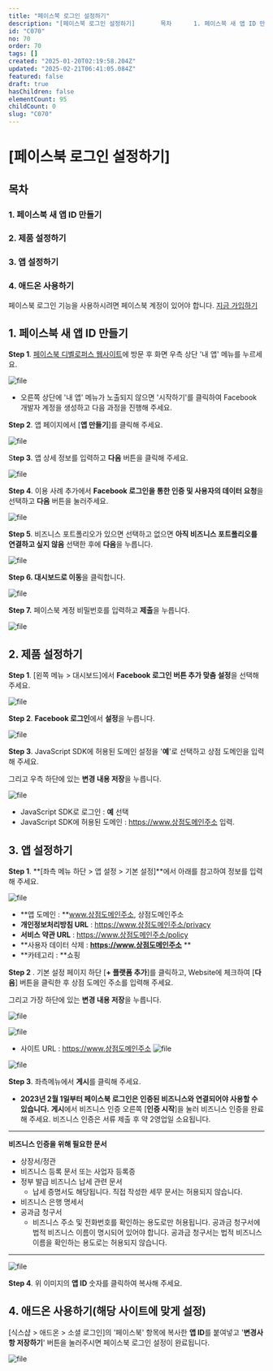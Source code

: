 ```yaml
---
title: "페이스북 로그인 설정하기"
description: "[페이스북 로그인 설정하기]       목차      1. 페이스북 새 앱 ID 만들기      2. 제품 설정하기      3. 앱 설정하기      4. 애드온 사용하기    페이스북 로그인 기능을 사용하시려면 페이스북 계정이 있어야 합니다. [지금 가입하기](..."
id: "C070"
no: 70
order: 70
tags: []
created: "2025-01-20T02:19:58.204Z"
updated: "2025-02-21T06:41:05.084Z"
featured: false
draft: true
hasChildren: false
elementCount: 95
childCount: 0
slug: "C070"
---
```


# [페이스북 로그인 설정하기]



## 목차

### 1. 페이스북 새 앱 ID 만들기

### 2. 제품 설정하기

### 3. 앱 설정하기

### 4. 애드온 사용하기



페이스북 로그인 기능을 사용하시려면 페이스북 계정이 있어야 합니다. [지금 가입하기](https://www.facebook.com/)



## 1. 페이스북 새 앱 ID 만들기



**Step 1**. [페이스북 디벨로퍼스 웹사이트](https://developers.facebook.com/)에 방문 후 화면 우측 상단 '내 앱' 메뉴를 누르세요. 

![file](/images/e2c9569baadd272e0ac63afa6b46a26c.jpg)

- 오른쪽 상단에 '내 앱' 메뉴가 노출되지 않으면 '시작하기'를 클릭하여 Facebook 개발자 계정을 생성하고 다음 과정을 진행해 주세요. 


**Step 2**. 앱 페이지에서 [**앱 만들기**]를 클릭해 주세요.

![file](/images/cd472b8281fb270fb8505a8b8f4b4103.jpg)



S**tep 3**. 앱 상세 정보를 입력하고 **다음** 버튼을 클릭해 주세요.

![file](/images/627afcb874f71ec249fff9fe23fa6aaa.jpg)



**Step 4**. 이용 사례 추가에서 **Facebook 로그인을 통한 인증 및 사용자의 데이터 요청**을 선택하고 **다음** 버튼을 눌러주세요.

![file](/images/229e9d1d4557077f2b3ec570d5d93c25.jpg)



**Step 5**. 비즈니스 포트폴리오가 있으면 선택하고 없으면 **아직 비즈니스 포트폴리오를 연결하고 싶지 않음** 선택한 후에 **다음**을 누릅니다.

![file](/images/3ebb3f3cea1fd9643b2f7ad28a6ff18d.jpg)



**Step 6. 대시보드로 이동**을 클릭합니다.

![file](/images/35be815842a9d353af328ca1054650c4.jpg)



**Step 7.** 페이스북 계정 비밀번호를 입력하고 **제출**을 누릅니다.

![file](/images/cf2cd17ffefda02bf098509aa16b9976.jpg)



## 2. 제품 설정하기



**Step 1**. [왼쪽 메뉴 > 대시보드]에서 **Facebook 로그인 버튼 추가 맞춤 설정**을 선택해 주세요.

![file](/images/fa268a1f2c1e0314392746eff77beb1f.jpg)



**Step 2**. **Facebook 로그인**에서 **설정**을 누릅니다.

![file](/images/937f210c73da11544935de2156a7315c.jpg)



**Step 3**. JavaScript SDK에 허용된 도메인 설정을 '**예**'로 선택하고 상점 도메인을 입력해 주세요.

그리고 우측 하단에 있는 **변경 내용 저장**을 누릅니다.

![file](/images/8d2c47a6c89f8cf6ceb34c5532bc83a8.jpg)

- JavaScript SDK로 로그인 : **예** 선택
- JavaScript SDK에 허용된 도메인 : https://www.상점도메인주소 입력.


## 3. 앱 설정하기



**Step 1**. **[좌측 메뉴 하단 > 앱 설정 > 기본 설정]**에서 아래를 참고하여 정보를 입력해 주세요.

![file](/images/e6b5fe7a0aeefc0b35897e7eae96a2cc.jpg)

- **앱 도메인 : **www.상점도메인주소, 상점도메인주소
- **개인정보처리방침 URL** : https://www.상점도메인주소/privacy
- **서비스 약관 URL** : https://www.상점도메인주소/policy
- **사용자 데이터 삭제 : **https://www.상점도메인주소**  **
- **카테고리 : **쇼핑


**Step 2** . 기본 설정 페이지 하단 [**+ 플랫폼 추가**]를 클릭하고, Website에 체크하여 [**다음**] 버튼을 클릭한 후 상점 도메인 주소를 입력해 주세요.

그리고 가장 하단에 있는 **변경 내용 저장**을 누릅니다.

![file](/images/531c38f22af083e02d5aaba0c4eb8ac3.jpg)

![file](/images/ac55e464b2c8d55446a622179574bfba.jpg)

- 사이트 URL : https://www.상점도메인주소
![file](/images/a16523fd2dc0fa88acb8d6025ac6669d.jpg)

![file](/images/43c4a95cca377223795bef2021ce86ed.jpg)



**Step 3**. 좌측메뉴에서  **게시**를 클릭해 주세요.

- **2023년 2월 1일부터 페이스북 로그인은 인증된 비즈니스와 연결되어야 사용할 수 있습니다.**
**게시**에서 비즈니스 인증 오른쪽 [**인증 시작**]을 눌러 비즈니스 인증을 완료해 주세요.
비즈니스 인증은 서류 제출 후 약 2영업일 소요됩니다.
---

**비즈니스 인증을 위해 필요한 문서**

- 상장서/정관
- 비즈니스 등록 문서 또는 사업자 등록증
- 정부 발급 비즈니스 납세 관련 문서
  - 납세 증명서도 해당됩니다. 직접 작성한 세무 문서는 허용되지 않습니다.
- 비즈니스 은행 명세서
- 공과금 청구서
  - 비즈니스 주소 및 전화번호를 확인하는 용도로만 허용됩니다. 공과금 청구서에 법적 비즈니스 이름이 명시되어 있어야 합니다. 
 공과금 청구서는 법적 비즈니스 이름을 확인하는 용도로는 허용되지 않습니다.
---

![file](/images/5e3827911093f344864348324ae589b5.jpg)



**Step 4**. 위 이미지의  **앱 ID** 숫자를 클릭하여 복사해 주세요.



## 4. 애드온 사용하기(해당 사이트에 맞게 설정)



[식스샵 > 애드온 > 소셜 로그인]의 '페이스북' 항목에 복사한 **앱 ID**를 붙여넣고 '**변경사항 저장하기**' 버튼을 눌러주시면 페이스북 로그인 설정이 완료됩니다.

![file](/images/8041525c7ad8324ca7bf91b7d2da61bd.jpg)

